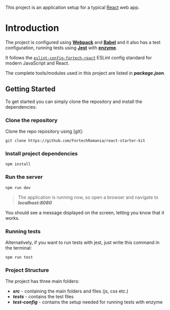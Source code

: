 This project is an application setup for a typical [React](https://reactjs.org/) web app.

# Introduction
The project is configured using [**Webpack**](https://webpack.js.org/) and [**Babel**](https://babeljs.io/) and it also has a test configuration, running tests using [**Jest**](https://facebook.github.io/jest/) with [**enzyme**](https://github.com/airbnb/enzyme).

It follows the [`eslint-config-fortech-react`](https://github.com/FortechRomania/eslint-config-fortech-react) ESLint config standard for modern JavaScript and React.

The complete tools/modules used in this project are listed in **_package.json_**.

## Getting Started
To get started you can simply clone the repository and install the dependencies:


### Clone the repository
Clone the repo repository using [git]:
```
git clone https://github.com/FortechRomania/react-starter-kit
```


### Install project dependencies
```
npm install
```


### Run the server
```
npm run dev
```


> The application is running now, so open a browser and navigate to **_localhost:8080_**

You should see a message displayed on the screen, letting you know that it works.



### Running tests
Alternatively, if you want to run tests with jest, just write this command in the terminal:

```
npm run test
```


### Project Structure
The project has three main folders:
- **_src_** - containing the main folders and files (js, css etc.)
- **_tests_** - contains the test files
- **_test-config_** - contains the setup needed for running tests with enzyme
